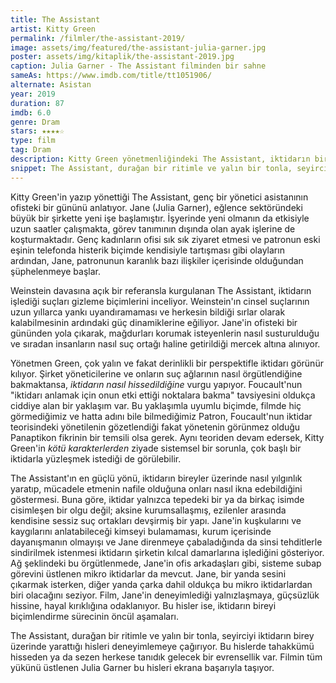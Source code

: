 ```yaml
---
title: The Assistant
artist: Kitty Green
permalink: /filmler/the-assistant-2019/
image: assets/img/featured/the-assistant-julia-garner.jpg
poster: assets/img/kitaplik/the-assistant-2019.jpg
caption: Julia Garner - The Assistant filminden bir sahne
sameAs: https://www.imdb.com/title/tt1051906/
alternate: Asistan
year: 2019
duration: 87
imdb: 6.0
genre: Dram
stars: ★★★★☆
type: film
tag: Dram
description: Kitty Green yönetmenliğindeki The Assistant, iktidarın bireyi sessizliğe nasıl mahkum ettiğini gösteriyor. 
snippet: The Assistant, durağan bir ritimle ve yalın bir tonla, seyirciyi iktidarın birey üzerinde yarattığı hisleri deneyimlemeye çağırıyor.
---
```


Kitty Green'in yazıp yönettiği The Assistant, genç bir yönetici asistanının ofisteki bir gününü anlatıyor. Jane (Julia Garner), eğlence sektöründeki büyük bir şirkette yeni işe başlamıştır. İşyerinde yeni olmanın da etkisiyle uzun saatler çalışmakta, görev tanımının dışında olan ayak işlerine de koşturmaktadır. Genç kadınların ofisi sık sık ziyaret etmesi ve patronun eski eşinin telefonda histerik biçimde kendisiyle tartışması gibi olayların ardından, Jane, patronunun karanlık bazı ilişkiler içerisinde olduğundan şüphelenmeye başlar.

Weinstein davasına açık bir referansla kurgulanan The Assistant, iktidarın işlediği suçları gizleme biçimlerini inceliyor. Weinstein'ın cinsel suçlarının uzun yıllarca yankı uyandıramaması ve herkesin bildiği sırlar olarak kalabilmesinin ardındaki güç dinamiklerine eğiliyor. Jane'in ofisteki bir gününden yola çıkarak, mağdurları korumak isteyenlerin nasıl susturulduğu ve sıradan insanların nasıl suç ortağı haline getirildiği mercek altına alınıyor. 

Yönetmen Green, çok yalın ve fakat derinlikli bir perspektifle iktidarı görünür kılıyor. Şirket yöneticilerine ve onların suç ağlarının nasıl örgütlendiğine bakmaktansa, _iktidarın nasıl hissedildiğine_ vurgu yapıyor. Foucault'nun "iktidarı anlamak için onun etki ettiği noktalara bakma" tavsiyesini oldukça ciddiye alan bir yaklaşım var. Bu yaklaşımla uyumlu biçimde, filmde hiç görmediğimiz ve hatta adını bile bilmediğimiz Patron, Foucault'nun iktidar teorisindeki yönetilenin gözetlendiği fakat yönetenin görünmez olduğu Panaptikon fikrinin bir temsili olsa gerek. Aynı teoriden devam edersek, Kitty Green'in _kötü karakterlerden_ ziyade sistemsel bir sorunla, çok başlı bir iktidarla yüzleşmek istediği de görülebilir.

The Assistant'ın en güçlü yönü, iktidarın bireyler üzerinde nasıl yılgınlık yaratıp, mücadele etmenin nafile olduğuna onları nasıl ikna edebildiğini göstermesi. Buna göre, iktidar yalnızca tepedeki bir ya da birkaç isimde cisimleşen bir olgu değil; aksine kurumsallaşmış, ezilenler arasında kendisine sessiz suç ortakları devşirmiş bir yapı. Jane'in kuşkularını ve kaygılarını anlatabileceği kimseyi bulamaması, kurum içerisinde dayanışmanın olmayışı ve Jane direnmeye çabaladığında da sinsi tehditlerle sindirilmek istenmesi iktidarın şirketin kılcal damarlarına işlediğini gösteriyor. Ağ şeklindeki bu örgütlenmede, Jane'in ofis arkadaşları gibi, sisteme subap görevini üstlenen mikro iktidarlar da mevcut. Jane, bir yanda sesini çıkarmak isterken, diğer yanda çarka dahil oldukça bu mikro iktidarlardan biri olacağını seziyor. Film, Jane'in deneyimlediği yalnızlaşmaya, güçsüzlük hissine, hayal kırıklığına odaklanıyor. Bu hisler ise, iktidarın bireyi biçimlendirme sürecinin öncül aşamaları. 

The Assistant, durağan bir ritimle ve yalın bir tonla, seyirciyi iktidarın birey üzerinde yarattığı hisleri deneyimlemeye çağırıyor. Bu hislerde tahakkümü hisseden ya da sezen herkese tanıdık gelecek bir evrensellik var. Filmin tüm yükünü üstlenen Julia Garner bu hisleri ekrana başarıyla taşıyor. 





